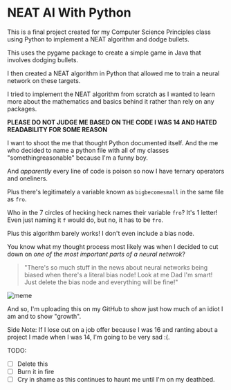 # NEAT AI With Python
This is a final project created for my Computer Science Principles class using Python to implement a NEAT algorithm and dodge bullets.

This uses the pygame package to create a simple game in Java that involves dodging bullets.

I then created a NEAT algorithm in Python that allowed me to train a neural network on these targets.

I tried to implement the NEAT algorithm from scratch as I wanted to learn more about the mathematics and basics behind it rather than rely on any packages.

**PLEASE DO NOT JUDGE ME BASED ON THE CODE I WAS 14 AND HATED READABILITY FOR SOME REASON**

I want to shoot the me that thought Python documented itself. And the me who decided to name a python file with all of my classes "somethingreasonable" because I'm a funny boy.

And *apparently* every line of code is poison so now I have ternary operators and oneliners. 

Plus there's legitimately a variable known as `bigbecomesmall` in the same file as `fro`. 

Who in the 7 circles of hecking heck names their variable `fro`? It's 1 letter! Even just naming it `f` would do, but no, it has to be `fro`.

Plus this algorithm barely works! I don't even include a bias node. 

You know what my thought process most likely was when I decided to cut down on *one of the most important parts of a neural netwrok*? 

> "There's so much stuff in the news about neural networks being biased when there's a literal bias node! Look at me Dad I'm smart! Just delete the bias node and everything will be fine!"


![meme](https://user-images.githubusercontent.com/84810366/125226112-12019f00-e296-11eb-86a7-d1bbc4063129.gif)


And so, I'm uploading this on my GitHub to show just how much of an idiot I am and to show "growth".

Side Note:
If I lose out on a job offer because I was 16 and ranting about a project I made when I was 14, I'm going to be very sad :(.

TODO: 
- [ ] Delete this
- [ ] Burn it in fire
- [ ] Cry in shame as this continues to haunt me until I'm on my deathbed.
